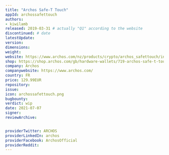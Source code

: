 ```yaml
---
title: "Archos Safe-T Touch"
appId: archossafettouch
authors:
- kiwilamb
released: 2019-03-31 # actually "Q1" according to the website
discontinued: # date
latestUpdate:
version:
dimensions: 
weight: 
website: https://www.archos.com/nz/products/crypto/archos_safettouch/index.html
shop: https://shop.archos.com/gb/hardware-wallets/719-archos-safe-t-touch-0690590037359.html
company: Archos
companywebsite: https://www.archos.com/
country: FR
price: 129.99EUR
repository: 
issue:
icon: archossafettouch.png
bugbounty:
verdict: wip
date: 2021-07-07
signer:
reviewArchive:


providerTwitter: ARCHOS
providerLinkedIn: archos
providerFacebook: ArchosOfficial
providerReddit: 
---
```


